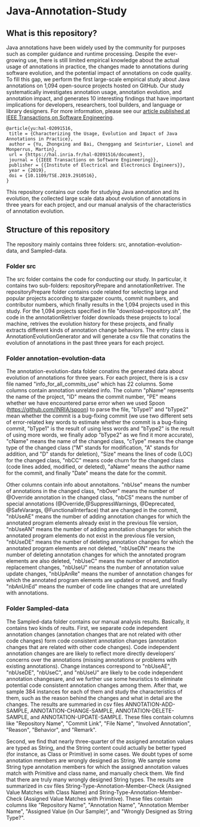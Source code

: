 # Java-Annotation-Study

## What is this repository? 

Java annotations have been widely used by the community for purposes such as compiler guidance and runtime processing. Despite the ever-growing use, there is still limited empirical knowledge about the actual usage of annotations in practice, the changes made to annotations during software evolution, and the potential impact of annotations on code quality. To fill this gap, we perform the first large-scale empirical study about Java annotations on 1,094 open-source projects hosted on GitHub. Our study systematically investigates annotation usage, annotation evolution, and annotation impact, and generates 10 interesting findings that have important implications for developers, researchers, tool builders, and language or library designers. For more information, please see our [article published at IEEE Transactions on Software Engineering](https://hal.inria.fr/hal-02091516/document).

```
@article{yu:hal-02091516,
 title = {Characterizing the Usage, Evolution and Impact of Java Annotations in Practice},
 author = {Yu, Zhongxing and Bai, Chenggang and Seinturier, Lionel and Monperrus, Martin},
 url = {https://hal.inria.fr/hal-02091516/document},
 journal = {{IEEE Transactions on Software Engineering}},
 publisher = {{Institute of Electrical and Electronics Engineers}},
 year = {2019},
 doi = {10.1109/TSE.2019.2910516},
}
```

This repository contains our code for studying Java annotation and its evolution, the collected large scale data about evolution of
annotations in three years for each project, and our manual analysis of the characteristics of annotation evolution.  

## Structure of this repository

The repository mainly contains three folders: src, annotation-evolution-data, and Sampled-data.

### Folder src
The src folder contains the code for conducting our study. In particular, it contains two sub-folders: repositoryPrepare and annotationRetriver.
The repositoryPrepare folder contains code related for selecting large and popular projects according to stargazer counts, commit numbers,
and contributor numbers, which finally results in the 1,094 projects used in this study. For the 1,094 projects specified in file
"download-repository.sh", the code in the annotationRetriver folder downloads these projects to local machine, retrives the evolution 
history for these projects, and finally extracts different kinds of annotation change behaviors. The entry class is AnnotationEvolutionGenerator 
and will generate a csv file that conatins the evolution of annotations in the past three years for each project. 

### Folder annotation-evolution-data
The annotation-evolution-data folder conatins the generated data about evolution of annotations for three years. For each project, there is 
is a csv file named "info_for_all_commits_use" which has 22 columns. Some columns contain annotation unrelated info. The column "pName" represents the name of the project, "ID" means the 
commit number, "PE" means whether we have encountered parse error when we used Spoon (https://github.com/INRIA/spoon) to parse the file, 
"bType1" and "bType2" mean whether the commit is a bug-fixing commit (we use two different sets of error-related key words to estimate 
whether the commit is a bug-fixing commit, "bType1" is the result of using less words and "bType2" is the result of using more words, we 
finally adop "bType2" as we find it more accurate), "cName" means the name of the changed class, "cType" means the change type of the changed
class ("M" stands for modification, "A" stands for addition, and "D" stands for deletion), "Size" means the lines of code (LOC) for the
changed class, "nbCC" means code churn for the changed class (code lines added, modified, or deleted), "aName" means the author name for
the commit, and finally "Date" means the date for the commit. 

Other columns contain info about annotaitons. "nbUse" means the number of annotations in the changed class, "nbOver" means the number of 
@Override annotation in the changed class, "nbCS" means the number of special annotations (@Override,@SuppressWarnings, @Deprecated, @SafeVarargs, 
@FunctionalInterface) that are changed in the commit, "nbUseAE" means the number of adding annotation changes for which the annotated program 
elements already exist in the previous file version, "nbUseAN" means the number of adding annotation changes for which the annotated program elements 
do not exist in the previous file version, "nbUseDE" means the number of deleting annotation changes for which the annotated program elements are not
deleted, "nbUseDN" means the number of deleting annotation changes for which the annotated program elements are also deleted, "nbUseC" means the number
of annotation replacement changes, "nbUseU" means the number of annotation value update changes, "nbUpAnRe" means the number of annotation changes for
which the annotated program elements are updated or moved, and finally "nbAnUnEd" means the number of code line changes that are 
unrelated with annotations.

### Folder Sampled-data
The Sampled-data folder contains our manual analysis results. Basically, it contains two kinds of reults. First, we separate code independent 
annotation changes (annotation changes that are not related with other code changes) form code consistent annotation changes (annotation
changes that are related with other code changes). Code independent annotation changes are are likely to reflect more directly developers’ concerns 
over the annotations (missing annotations or problems with existing annotations). Change instances correspond to "nbUseAE", "nbUseDE", "nbUseC",
and "nbUseU" are likely to be code independent annotation changesare, and we further use some heuristics to eliminate potential code consistent 
annotation changes among them. After that, we sample 384 instances for each of them and study the characteristics of them, such as the reason
behind the changes and what in detail are the changes. The results are summaried in csv files ANNOTATION-ADD-SAMPLE, ANNOTATION-CHANGE-SAMPLE,
ANNOTATION-DELETE-SAMPLE, and ANNOTATION-UPDATE-SAMPLE. These files contain columns like "Repository Name", "Commit Link", "File Name",
"Involved Annotation", "Reason", "Behavior", and "Remark". 

Second, we find that nearly three-quarter of the assigned annotation values are typed as
String, and the String content could actually be better typed (for instance, as Class or Primitive) in some cases. We doubt types of some 
annotation members are wrongly designed as String. We sample some String type annotation members for which the assigned annotation values match
with Primitive and class name, and manually check them. We find that there are truly many wrongly designed String types. The results are
summarized in csv files String-Type-Annotation-Member-Check (Assigned Value Matches with Class Name) and String-Type-Annotation-Member-Check
(Assigned Value Matches with Primitive). These files contain columns like "Repository Name", "Annotation Name", "Annotation Member Name", 
"Assigned Value (in Our Sample)", and "Wrongly Designed as String Type?".


